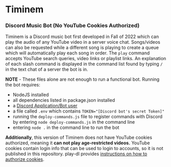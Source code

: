 # Timinem
### Discord Music Bot (No YouTube Cookies Authorized)

Timinem is a Discord music bot first developed in Fall of 2022 which can play the audio of any YouTube video in a server voice chat. Songs/videos can also be requested while a different song is playing to create a queue which will automatically play each song in order. The `play` command accepts YouTube search queries, video links or playlist links. An explanation of each slash command is displayed in the command list found by typing `/` in the text chat of a server the bot is in.

**NOTE** - These files alone are not enough to run a functional bot. Running the bot requires:
- NodeJS installed
- all dependencies listed in package.json installed
- a [Discord Application/Bot user](https://discord.com/developers/applications)
- a file called `.env` which contains `TOKEN="[Discord bot's secret Token]"`
- running the `deploy-commands.js` file to register commands with Discord by entering `node deploy-commands.js` in the command line
- entering `node .` in the command line to run the bot

**Additionally**, this version of Timinem does not have YouTube cookies authorized, meaning it **can not play age-restricted videos.** YouTube cookies contain login info that can be used to login to accounts, so it is not published in this repository. play-dl provides [instructions on how to authorize cookies](https://github.com/play-dl/play-dl/tree/main/instructions).